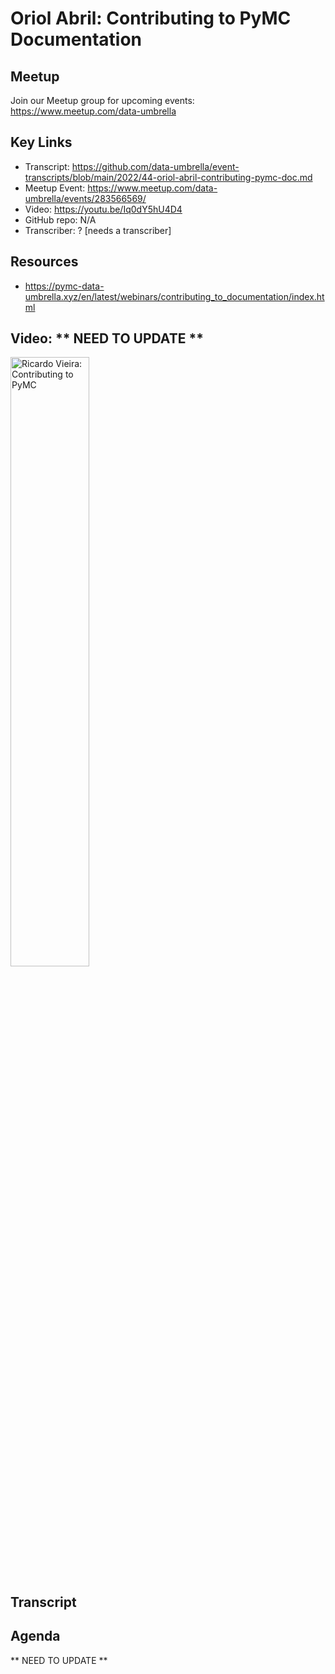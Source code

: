 # Oriol Abril: Contributing to PyMC Documentation

## Meetup
Join our Meetup group for upcoming events:
https://www.meetup.com/data-umbrella

## Key Links
- Transcript: https://github.com/data-umbrella/event-transcripts/blob/main/2022/44-oriol-abril-contributing-pymc-doc.md
- Meetup Event: https://www.meetup.com/data-umbrella/events/283566569/
- Video: https://youtu.be/Iq0dY5hU4D4
- GitHub repo: N/A
- Transcriber:  ? [needs a transcriber]

## Resources
- https://pymc-data-umbrella.xyz/en/latest/webinars/contributing_to_documentation/index.html


## Video: ** NEED TO UPDATE **

<a href="http://www.youtube.com/watch?feature=player_embedded&v=Iq0dY5hU4D4" target="_blank"><img src="http://img.youtube.com/vi/Iq0dY5hU4D4/0.jpg"
alt="Ricardo Vieira: Contributing to PyMC" width="50%" /></a>

## Transcript

## Agenda
** NEED TO UPDATE **
